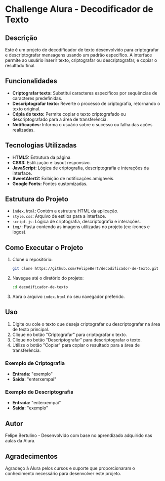 # Challenge Alura - Decodificador de Texto

## Descrição
Este é um projeto de decodificador de texto desenvolvido para criptografar e descriptografar mensagens usando um padrão específico. A interface permite ao usuário inserir texto, criptografar ou descriptografar, e copiar o resultado final.

## Funcionalidades
- **Criptografar texto:** Substitui caracteres específicos por sequências de caracteres predefinidas.
- **Descriptografar texto:** Reverte o processo de criptografia, retornando o texto original.
- **Cópia do texto:** Permite copiar o texto criptografado ou descriptografado para a área de transferência.
- **Notificações:** Informa o usuário sobre o sucesso ou falha das ações realizadas.

## Tecnologias Utilizadas
- **HTML5:** Estrutura da página.
- **CSS3:** Estilização e layout responsivo.
- **JavaScript:** Lógica de criptografia, descriptografia e interações da interface.
- **SweetAlert2:** Exibição de notificações amigáveis.
- **Google Fonts:** Fontes customizadas.

## Estrutura do Projeto
- `index.html`: Contém a estrutura HTML da aplicação.
- `style.css`: Arquivo de estilos para a interface.
- `script.js`: Lógica de criptografia, descriptografia e interações.
- `img/`: Pasta contendo as imagens utilizadas no projeto (ex: ícones e logos).

## Como Executar o Projeto
1. Clone o repositório:
    ```bash
    git clone https://github.com/FelipeBert/decodificador-de-texto.git
    ```
2. Navegue até o diretório do projeto:
    ```bash
    cd decodificador-de-texto
    ```
3. Abra o arquivo `index.html` no seu navegador preferido.

## Uso
1. Digite ou cole o texto que deseja criptografar ou descriptografar na área de texto principal.
2. Clique no botão "Criptografar" para criptografar o texto.
3. Clique no botão "Descriptografar" para descriptografar o texto.
4. Utilize o botão "Copiar" para copiar o resultado para a área de transferência.

### Exemplo de Criptografia
- **Entrada:** "exemplo"
- **Saída:** "enterxempai"

### Exemplo de Descriptografia
- **Entrada:** "enterxempai"
- **Saída:** "exemplo"

## Autor
Felipe Bertulino - Desenvolvido com base no aprendizado adquirido nas aulas da Alura.

## Agradecimentos
Agradeço à Alura pelos cursos e suporte que proporcionaram o conhecimento necessário para desenvolver este projeto.
